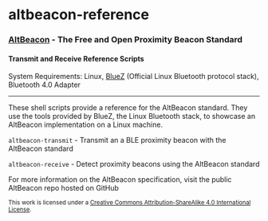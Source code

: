 altbeacon-reference
===================

### [AltBeacon](http://altbeacon.org/) - The Free and Open Proximity Beacon Standard

#### Transmit and Receive Reference Scripts

System Requirements: Linux, [BlueZ](http://www.bluez.org/) (Official Linux Bluetooth protocol stack), Bluetooth 4.0 Adapter

***

These shell scripts provide a reference for the AltBeacon standard.  They use the tools provided by BlueZ, the Linux Bluetooth stack, to showcase an AltBeacon implementation on a Linux machine.

`altbeacon-transmit` - Transmit an a BLE proximity beacon with the AltBeacon standard

`altbeacon-receive`  - Detect proximity beacons using the AltBeacon standard

For more information on the AltBeacon specification, visit the public AltBeacon repo hosted on GitHub




<sup>This work is licensed under a [Creative Commons Attribution-ShareAlike 4.0 International License](http://creativecommons.org/licenses/by-sa/4.0/).</sup>




